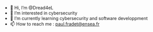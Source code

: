 - 👋 Hi, I’m @Dread4eL
- 👀 I’m interested in cybersecurity
- 🌱 I’m currently learning cybersecurity and software developpment
- 📫 How to reach me : paul.fradet@ensea.fr

<!---
Dread4eL/Dread4eL is a ✨ special ✨ repository because its `README.md` (this file) appears on your GitHub profile.
You can click the Preview link to take a look at your changes.
--->
